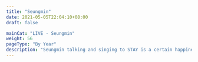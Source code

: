 ```yaml
---
title: "Seungmin"
date: 2021-05-05T22:04:10+08:00
draft: false

mainCat: "LIVE - Seungmin"
weight: 56
pageType: "By Year"
description: "Seungmin talking and singing to STAY is a certain happiness, you'll wish his avocado friend don't appear after a long talk (avocado friend you will be missed)"
---
```

